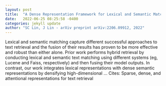 ```yaml
---
layout: post
title:  "A Dense Representation Framework for Lexical and Semantic Matching"
date:   2022-06-25 08:25:58 -0400
categories: jekyll update
author: "SC Lin, J Lin - arXiv preprint arXiv:2206.09912, 2022"
---
```

Lexical and semantic matching capture different successful approaches to text retrieval and the fusion of their results has proven to be more effective and robust than either alone. Prior work performs hybrid retrieval by conducting lexical and semantic text matching using different systems (eg, Lucene and Faiss, respectively) and then fusing their model outputs. In contrast, our work integrates lexical representations with dense semantic representations by densifying high-dimensional …
Cites: ‪Sparse, dense, and attentional representations for text retrieval‬  